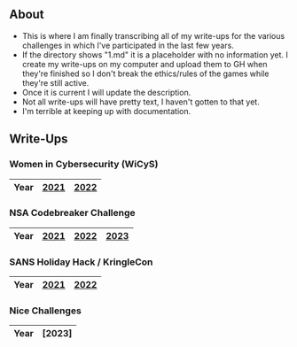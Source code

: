 ## About
- This is where I am finally transcribing all of my write-ups for the various challenges in which I've participated in the last few years.
- If the directory shows "1.md" it is a placeholder with no information yet. I create my write-ups on my computer and upload them to GH when they're finished so I don't break the ethics/rules of the games while they're still active.
- Once it is current I will update the description.
- Not all write-ups will have pretty text, I haven't gotten to that yet.
- I'm terrible at keeping up with documentation.

## Write-Ups
### Women in Cybersecurity (WiCyS)
| Year | [2021](https://github.com/CodebenderCate/Write-Ups/blob/main/files/WiCyS/2021.md) | [2022](https://github.com/CodebenderCate/Write-Ups/blob/main/files/WiCyS/2022.md) |
| :--- | :--- | :--- |
### NSA Codebreaker Challenge
| Year | [2021](https://github.com/CodebenderCate/Write-Ups/blob/main/files/NSA%20Codebreaker%20Challenge/2021.md) | [2022](https://github.com/CodebenderCate/Write-Ups/blob/main/files/NSA%20Codebreaker%20Challenge/2022.md) | [2023](https://github.com/CodebenderCate/Write-Ups/blob/main/files/NSA%20Codebreaker%20Challenge/2023.md) |
| :--- | :--- | :--- | :--- |
### SANS Holiday Hack / KringleCon
| Year | [2021](https://github.com/CodebenderCate/Write-Ups/tree/main/files/SHH%20Kringlecon/2021) | [2022](https://github.com/CodebenderCate/Write-Ups/tree/main/files/SHH%20Kringlecon/2022) |
| :--- | :--- | :--- |
### Nice Challenges
| Year | [2023] |
| :--- | :--- |
